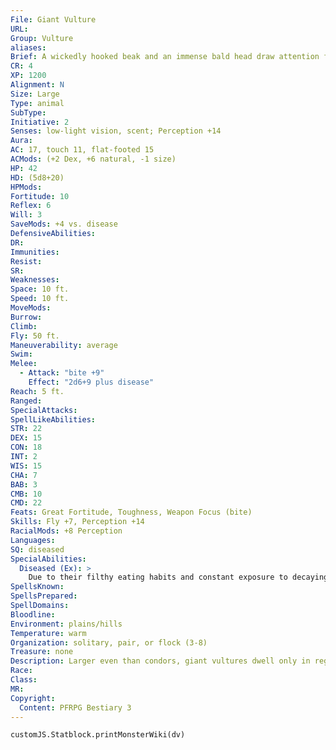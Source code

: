 ```yaml
---
File: Giant Vulture
URL: 
Group: Vulture
aliases: 
Brief: A wickedly hooked beak and an immense bald head draw attention from this enormous scavenger's vast wingspan.
CR: 4
XP: 1200
Alignment: N
Size: Large
Type: animal
SubType: 
Initiative: 2
Senses: low-light vision, scent; Perception +14
Aura: 
AC: 17, touch 11, flat-footed 15
ACMods: (+2 Dex, +6 natural, -1 size)
HP: 42
HD: (5d8+20)
HPMods: 
Fortitude: 10
Reflex: 6
Will: 3
SaveMods: +4 vs. disease
DefensiveAbilities: 
DR: 
Immunities: 
Resist: 
SR: 
Weaknesses: 
Space: 10 ft.
Speed: 10 ft.
MoveMods: 
Burrow: 
Climb: 
Fly: 50 ft.
Maneuverability: average
Swim: 
Melee: 
  - Attack: "bite +9"
    Effect: "2d6+9 plus disease"
Reach: 5 ft.
Ranged: 
SpecialAttacks: 
SpellLikeAbilities: 
STR: 22
DEX: 15
CON: 18
INT: 2
WIS: 15
CHA: 7
BAB: 3
CMB: 10
CMD: 22
Feats: Great Fortitude, Toughness, Weapon Focus (bite)
Skills: Fly +7, Perception +14
RacialMods: +8 Perception
Languages: 
SQ: diseased
SpecialAbilities:
  Diseased (Ex): >
    Due to their filthy eating habits and constant exposure to decaying flesh, giant vultures are harbingers of disease-much more so than the standard vulture. Any creature bitten by a giant vulture has a 10% chance of being exposed to filth fever, blinding sickness, or a similar disease (Core Rulebook 557). Once this check is made, a victim can no longer be infected by this particular giant vulture, though attacks by different giant vultures are resolved normally and may result in multiple illnesses. While vultures aren't immune to all diseases, they do gain a +4 racial bonus on all saving throws against such ailments.
SpellsKnown: 
SpellsPrepared: 
SpellDomains: 
Bloodline: 
Environment: plains/hills
Temperature: warm
Organization: solitary, pair, or flock (3-8)
Treasure: none
Description: Larger even than condors, giant vultures dwell only in regions where carrion is both large and plentiful, such as the primeval wildernesses where megafauna roam. They also flock to regions torn by war, feasting on the dead with no concern for allegiance or race. Giant vultures rarely wait for wounded creatures to finish dying before they feed, and are much braver than most wild animals. A giant vulture, for example, wouldn't think twice about swooping down on a heavily armored column of soldiers just to snatch up a few wounded stragglers from the end of the line.  A giant vulture stands more than 13 feet tall, has a wingspan of over 30 feet, and weighs 500 to 600 pounds.
Race: 
Class: 
MR: 
Copyright:
  Content: PFRPG Bestiary 3
---
```

```dataviewjs
customJS.Statblock.printMonsterWiki(dv)
```
